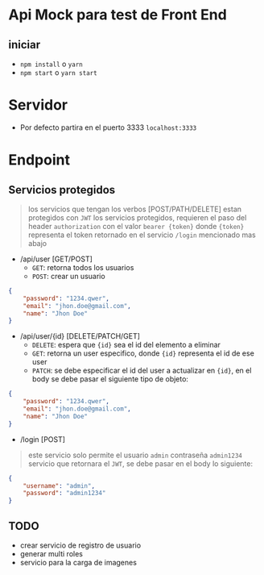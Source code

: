 # Api Mock para test de Front End

## iniciar
- `npm install` o `yarn`
- `npm start` o `yarn start`

# Servidor
- Por defecto partira en el puerto 3333
`localhost:3333`

# Endpoint

## Servicios protegidos
> los servicios que tengan los verbos [POST/PATH/DELETE] estan protegidos con `JWT`
> los servicios protegidos, requieren el paso del header `authorization` con el valor `bearer {token}`
> donde `{token}` representa el token retornado en el servicio `/login` mencionado mas abajo

- /api/user [GET/POST]
    - `GET`: retorna todos los usuarios
    - `POST`: crear un usuario
```json
{
	"password": "1234.qwer",
	"email": "jhon.doe@gmail.com",
	"name": "Jhon Doe"
}
```

- /api/user/{id} [DELETE/PATCH/GET]
    - `DELETE`: espera que `{id}` sea el id del elemento a eliminar
    - `GET`: retorna un user especifico, donde `{id}` representa el id de ese user
    - `PATCH`: se debe especificar el id del user a actualizar en `{id}`, en el body se debe pasar el siguiente tipo de objeto:
```json
{
	"password": "1234.qwer",
	"email": "jhon.doe@gmail.com",
	"name": "Jhon Doe"
}
```
- /login [POST]

> este servicio solo permite el usuario `admin` contraseña `admin1234`
servicio que retornara el `JWT`, se debe pasar en el body lo siguiente:
```json
{
	"username": "admin",
	"password": "admin1234"
}
```


## TODO
- crear servicio de registro de usuario
- generar multi roles
- servicio para la carga de imagenes